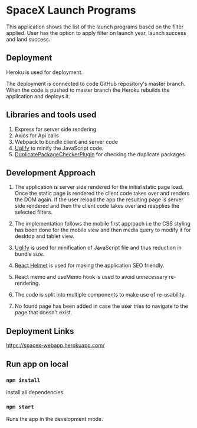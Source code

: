 # SpaceX Launch Programs

This application shows the list of the launch programs based on the filter applied. User has the option to apply filter on launch year, launch success and land success.

## Deployment

Heroku is used for deployment.

The deployment is connected to code GitHub repository's master branch. When the code is pushed to master branch the Heroku rebuilds the application and deploys it.

## Libraries and tools used

1. Express for server side rendering
2. Axios for Api calls
3. Webpack to bundle client and server code
4. [Uglify](https://www.npmjs.com/package/uglifyjs-webpack-plugin) to minify the JavaScript code.
5. [DuplicatePackageCheckerPlugin](https://www.npmjs.com/package/duplicate-package-checker-webpack-plugin) for checking the duplicate packages.

## Development Approach

1. The application is server side rendered for the initial static page load. Once the static page is rendered the client code takes over and renders the DOM again.
   If the user reload the app the resulting page is server side rendered and then the client code takes over and reapplies the selected filters.

2. The implementation follows the mobile first approach i.e the CSS styling has been done for the mobile view and then media query to modify it for desktop and tablet view.

3. [Uglify](https://www.npmjs.com/package/uglifyjs-webpack-plugin) is used for minification of JavaScript file and thus reduction in bundle size.

4. [React Helmet](https://www.npmjs.com/package/react-helmet) is used for making the application SEO friendly.

5. React memo and useMemo hook is used to avoid unnecessary re-rendering.

6. The code is split into multiple components to make use of re-usability.

7. No found page has been added in case the user tries to navigate to the page that doesn't exist.

## Deployment Links

<https://spacex-webapp.herokuapp.com/>

## Run app on local

### `npm install`

install all dependencies

### `npm start`

Runs the app in the development mode.
